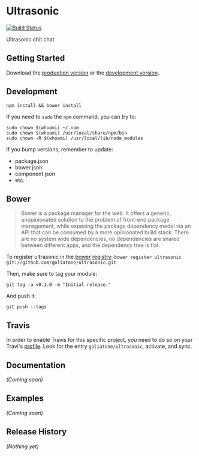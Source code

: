 # Ultrasonic

[![Build Status](https://secure.travis-ci.org/goliatone/ultrasonic.png)](http://travis-ci.org/goliatone/ultrasonic)

Ultrasonic chit chat

## Getting Started
Download the [production version][min] or the [development version][max].

[min]: https://raw.github.com/goliatone/ultrasonic/master/dist/ultrasonic.min.js
[max]: https://raw.github.com/goliatone/ultrasonic/master/dist/ultrasonic.js

## Development
`npm install && bower install`

If you need to `sudo` the `npm` command, you can try to:

```terminal
sudo chown $(whoami) ~/.npm
sudo chown $(whoami) /usr/local/share/npm/bin
sudo chown -R $(whoami) /usr/local/lib/node_modules
```


If you bump versions, remember to update:
- package.json
- bower.json
- component.json
- etc.


## Bower
>Bower is a package manager for the web. It offers a generic, unopinionated solution to the problem of front-end package management, while exposing the package dependency model via an API that can be consumed by a more opinionated build stack. There are no system wide dependencies, no dependencies are shared between different apps, and the dependency tree is flat.

To register ultrasonic in the [bower](http://bower.io/) [registry](http://sindresorhus.com/bower-components/):
`bower register ultrasonic git://github.com/goliatone/ultrasonic.git`

Then, make sure to tag your module:

`git tag -a v0.1.0 -m "Initial release."`

And push it:

`git push --tags`


## Travis
In order to enable Travis for this specific project, you need to do so on your Travi's [profile](https://travis-ci.org/profile). Look for the entry `goliatone/ultrasonic`, activate, and sync.


## Documentation
_(Coming soon)_

## Examples
_(Coming soon)_

## Release History
_(Nothing yet)_
